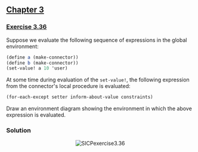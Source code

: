 ## [Chapter 3](../index.md#3-Modularity-Objects-and-State)

### [Exercise 3.36](https://mitpress.mit.edu/sites/default/files/sicp/full-text/book/book-Z-H-22.html#%_thm_3.36)

Suppose we evaluate the following sequence of expressions in the global environment:

```scheme
(define a (make-connector))
(define b (make-connector))
(set-value! a 10 'user)
```

At some time during evaluation of the `set-value!`, the following expression from the connector's local procedure is evaluated:

```scheme
(for-each-except setter inform-about-value constraints)
```

Draw an environment diagram showing the environment in which the above expression is evaluated. 

### Solution

<p align="center">
  <img src="https://i.ibb.co/82t9nz8/SICPexercise3-36.png" alt="SICPexercise3.36" title="SICPexercise3.36">
</p>

